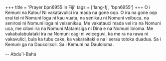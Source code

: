 +++
title = 'Prayer bpn6955 in Fiji'
tags = ['lang-fj', 'bpn6955']
+++
O i Kemuni na Kalou! Ni vakatavulici ira mada na gone oqo. O ira na gone oqo erai tei ni Nomuni loga ni kau vuata, na senikau ni Nomuni veibuca, na senirosi ni Nomuni loga ni veisenikau. Me vakatauci mada vei ira na Nomuni uca, me cilavi ira na Nomuni Matanisiga ni Dina e na Nomuni loloma. Me vakabulabulataki ira na Nomuni cagi ni veiceguvi, ka me ra na rawa ni vakavulici, bula ka tubu cake, ka vakaraitaki e na i serau totoka duadua. Sa i Kemuni ga na Dausolisoli. Sa i Kemuni na Dauloloma.

-- Abdu'l-Bahá
